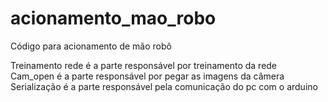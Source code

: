 # acionamento_mao_robo
Código para acionamento de mão robô

Treinamento rede é a parte responsável por treinamento da rede  
Cam_open é a parte responsável por pegar as imagens da câmera  
Serialização é a parte responsável pela comunicação do pc com o arduino  

